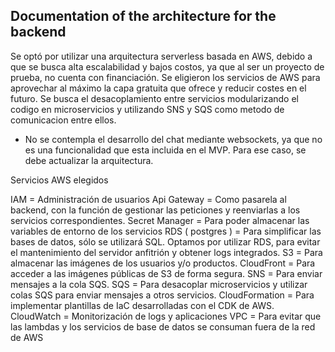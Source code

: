 ## Documentation of the architecture for the backend

Se optó por utilizar una arquitectura serverless basada en AWS, debido a que se busca alta escalabilidad y bajos costos, ya que al ser un proyecto de prueba, no cuenta con financiación.
Se eligieron los servicios de AWS para aprovechar al máximo la capa gratuita que ofrece y reducir costes en el futuro.
Se busca el desacoplamiento entre servicios modularizando el codigo en microservicios y utilizando SNS y SQS como metodo de comunicacion entre ellos.

* No se contempla el desarrollo del chat mediante websockets, ya que no es una funcionalidad que esta incluida en el MVP. Para ese caso, se debe actualizar la arquitectura.
 
Servicios AWS elegidos

IAM = Administración de usuarios
Api Gateway = Como pasarela al backend, con la función de gestionar las peticiones y reenviarlas a los servicios correspondientes.
Secret Manager = Para poder almacenar las variables de entorno de los servicios
RDS ( postgres ) = Para simplificar las bases de datos, sólo se utilizará SQL. Optamos por utilizar RDS, para evitar el mantenimiento del servidor anfitrión y obtener logs integrados.
S3 = Para almacenar las imágenes de los usuarios y/o productos.
CloudFront = Para acceder a las imágenes públicas de S3 de forma segura.
SNS = Para enviar mensajes a la cola SQS.
SQS = Para desacoplar microservicios y utilizar colas SQS para enviar mensajes a otros servicios.
CloudFormation = Para implementar plantillas de IaC desarrolladas con el CDK de AWS.
CloudWatch = Monitorización de logs y aplicaciones
VPC = Para evitar que las lambdas y los servicios de base de datos se consuman fuera de la red de AWS
